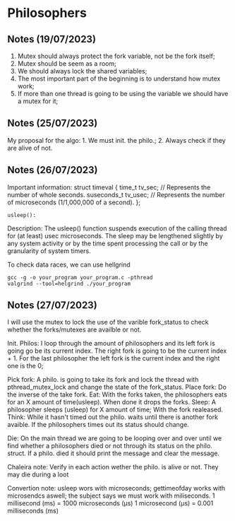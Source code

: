 # Philosophers

## Notes (19/07/2023)

1. Mutex should always protect the fork variable, not be the fork itself;
2. Mutex should be seem as a room;
3. We should always lock the shared variables;
4. The most important part of the beginning is to understand how mutex work;
5. If more than one thread is going to be using the variable we should have a mutex for it;

## Notes (25/07/2023)

My proposal for the algo:
	1. We must init. the philo.;
	2. Always check if they are alive of not.

## Notes (26/07/2023)


Important information:
	struct timeval {
		time_t      tv_sec;     // Represents the number of whole seconds.
		suseconds_t tv_usec;    // Represents the number of microseconds (1/1,000,000 of a second).
	};

	usleep():

Description:
The usleep() function suspends execution of the calling thread for (at least) usec microseconds. The sleep may be lengthened slightly by any system activity or by the time spent processing the call or by the granularity of system timers. 

To check data races, we can use hellgrind

	gcc -g -o your_program your_program.c -pthread
	valgrind --tool=helgrind ./your_program

## Notes (27/07/2023)

I will use the mutex to lock the use of the varible fork_status to check whether the forks/mutexes are availble or not.

Init. Philos:
	I loop through the amount of philosophers and its left fork is going go be its current index. The right fork is going to be the current index + 1. For the last philosopher the left fork is the current index and the right one is the 0;

Pick fork:
	A philo. is going to take its fork and lock the thread with pthread_mutex_lock and change the state of the fork_status.
Place fork:
	Do the inverse of the take fork.
Eat:
	With the forks taken, the philosophers eats for an X amount of time(usleep). When done it drops the forks.
Sleep:
	A philosopher sleeps (usleep) for X amount of time; With the fork realeased.
Think:
	While it hasn't timed out the philo. waits until there is another fork avaible. If the philosophers times out its status should change.

Die:
	On the main thread we are going to be looping over and over until we find whether a philosophers died or not through its status on the philo. struct.
	If a philo. died it should print the message and clear the message.

Chaleira note: Verify in each action wether the philo. is alive or not. They may die during a loot


Convertion note: usleep wors with microseconds; gettimeofday works with microsendcs aswell; the subject says we must work with miliseconds.
	1 millisecond (ms) = 1000 microseconds (μs)
	1 microsecond (μs) = 0.001 milliseconds (ms)